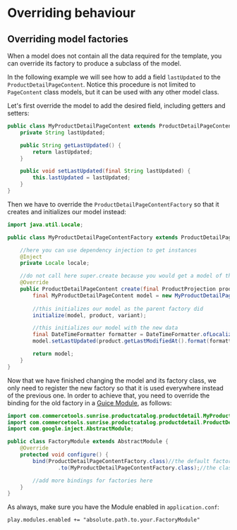 # Overriding behaviour

## Overriding model factories

When a model does not contain all the data required for the template, you can override its factory to produce a subclass of the model.

In the following example we will see how to add a field `lastUpdated` to the `ProductDetailPageContent`. Notice this procedure is not limited to `PageContent` class models, but it can be used with any other model class.

Let's first override the model to add the desired field, including getters and setters:

```java
public class MyProductDetailPageContent extends ProductDetailPageContent {
    private String lastUpdated;

    public String getLastUpdated() {
        return lastUpdated;
    }

    public void setLastUpdated(final String lastUpdated) {
        this.lastUpdated = lastUpdated;
    }
}
```

Then we have to override the `ProductDetailPageContentFactory` so that it creates and initializes our model instead:

```java
import java.util.Locale;

public class MyProductDetailPageContentFactory extends ProductDetailPageContentFactory {

    //here you can use dependency injection to get instances
    @Inject
    private Locale locale;

    //do not call here super.create because you would get a model of the original class and not the subclass
    @Override
    public ProductDetailPageContent create(final ProductProjection product, final ProductVariant variant) {
        final MyProductDetailPageContent model = new MyProductDetailPageContent();
        
        //this initializes our model as the parent factory did 
        initialize(model, product, variant);

        //this initializes our model with the new data
        final DateTimeFormatter formatter = DateTimeFormatter.ofLocalizedDate(FormatStyle.FULL).withLocale(locale);
        model.setLastUpdated(product.getLastModifiedAt().format(formatter));

        return model;
    }
}
```

Now that we have finished changing the model and its factory class, we only need to register the new factory so that it is used everywhere instead of the previous one. In order to achieve that, you need to override the binding for the old factory in a [Guice Module](https://google.github.io/guice/api-docs/latest/javadoc/index.html?com/google/inject/Module.html), as follows:

```java
import com.commercetools.sunrise.productcatalog.productdetail.MyProductDetailPageContentFactory;
import com.commercetools.sunrise.productcatalog.productdetail.ProductDetailPageContentFactory;
import com.google.inject.AbstractModule;

public class FactoryModule extends AbstractModule {
    @Override
    protected void configure() {
        bind(ProductDetailPageContentFactory.class)//the default factory class for the creation
                .to(MyProductDetailPageContentFactory.class);//the class you want to use instead

        //add more bindings for factories here
    }
}

```

As always, make sure you have the Module enabled in `application.conf`:

```
play.modules.enabled += "absolute.path.to.your.FactoryModule"
```
